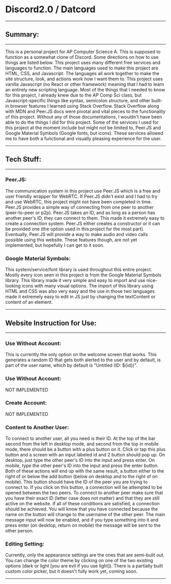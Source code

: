 # Discord2.0 / Datcord
<hr>

## Summary:
<hr>

This is a personal project for AP Computer Science A. This is supposed to function as a somewhat clone of Discord. Some directions on how to use things are listed below. This project uses many different free services and languages to function. The main languages used to make this project are HTML, CSS, and Javascript. The languages all work together to make the site structure, look, and actions work how I want them to. This project uses vanilla Javascript (no React or other framework) meaning that I had to learn an entirely new scripting language. Most of the things that I needed to know for this project, I already knew due to the AP Comp Sci class, but Javascript-specific things like syntax, semicolon structure, and other built-in browser features I learned using Stack Overflow. Stack Overflow along with MDN and Peer.JS docs were pivotal and vital pieces to the functionality of this project. Without any of those documentations, I wouldn't have been able to do the things I did for this project. Some of the services I used for this project at the moment include but might not be limited to, Peer.JS and Google Material Symbols (Google fonts, but icons). These services allowed me to have both a functional and visually pleasing experience for the user.
<hr>

## Tech Stuff:
<hr>

### Peer.JS:
The communication system in this project use Peer.JS which is a free and user friendly wrapper for WebRTC. If Peer.JS didn't exist and I had to try and use WebRTC, this project might not have been completed in time. Peer.JS provides a simple way of connecting from one peer to another (peer-to-peer or p2p). Peer.JS takes an ID, and as long as a person has another peer's ID, they can connect to them. This made it extremely easy to create a connection system. Peer.JS either creates a constructor or it can be provided one (the option used in this project for the most part). Eventually, Peer.JS will provide a way to make audio and video calls possible using this website. These features though, are not yet implemented, but hopefully I can get to it soon.

### Google Material Symbols:
This system/service/font library is used throughout this entire project. Mostly every icon seen in this project is from the Google Material Symbols library. This library made it very simple and easy to import and use nice-looking icons with many visual options. The import of this library using HTML and CSS was also very easy and the use in those two languages made it extremely easy to edit in JS just by changing the textContent or content of an element.
<hr>


## Website Instruction for Use:
<hr>

### Use Without Account:
This is currently the only option on the welcome screen that works. This generates a random ID that gets both alerted to the user and by default, is part of the user name, which by default is "Untitled (ID: ${id})".

### Use Without Account:
NOT IMPLEMENTED

### Create Account:
NOT IMPLEMENTED

### Content to Another User:
To connect to another user, all you need is their ID. At the top of the bar second from the left in desktop mode, and second from the top in mobile mode, there should be a button with a plus button on it. Click or tap this plus button and a screen with an input labeled id and 2 button should pop up. On desktop, just type the other peer's ID into the input and press enter. On mobile, type the other peer's ID into the input and press the enter button. Both of these actions will end up with the same result, a button either to the right of or below the add button (below on desktop and to the right of on mobile). This button should have the ID of the peer you are trying to connect to. If you click on this button, a connection will be attempted to be opened between the two peers. To connect to another peer make sure that you have their exact ID (letter case does not matter) and that they are still active on the website. If all of these conditions are satisfied, a connection should be achieved. You will know that you have connected because the name on the button will change to the username of the other peer. The main message input will now be enabled, and if you type something into it and press enter (on desktop, return on mobile) the message will be sent to the other person.

### Editing Setting:
Currently, only the appearance settings are the ones that are semi-bulit out. You can change the color theme by clicking on one of the two existing options (dark or light [you are evil if you use light]). There is a partially built custom color picker, but it doesn't fully work yet, coming soon.
<hr>
